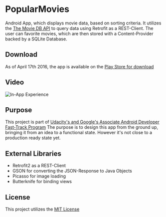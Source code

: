 # PopularMovies

Android App, which displays movie data, based on sorting criteria. It utilizes the [The Movie DB API](https://www.themoviedb.org/documentation/api) to query data using Retrofit as a REST-Client.
The user can favorite movies, which are then stored with a Content-Provider backed by a SQLite Database.

## Download
As of April 17th 2016, the app is available on the [Play Store for download](https://play.google.com/store/apps/details?id=de.aaronoe.cinematic)

## Video
![In-App Experience](https://github.com/aaronoe/screenshots/blob/master/Cinematic_long.gif?raw=true "In-App Experience")

## Purpose

This project is part of [Udacity's and Google's Associate Android Developer Fast-Track Program](https://www.udacity.com/course/associate-android-developer-fast-track--nd818)
The purpose is to design this app from the ground up, bringing it from an idea to a functional state. However it's not close to a production ready state yet.

## External Libraries

- Retrofit2 as a REST-Client
- GSON for converting the JSON-Response to Java Objects
- Picasso for image loading
- Butterknife for binding views

## License

This project utilizes the [MIT License](https://github.com/aaronoe/space_launch_manifest/blob/master/LICENSE.md "Project License")
